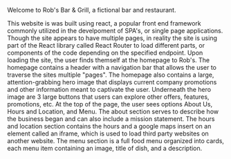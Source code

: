 Welcome to Rob's Bar & Grill, a fictional bar and restaurant.

This website is was built using react, a popular front end framework commonly utilized in the develpoment of SPA's, or single page applications.
Though the site appears to have multiple pages, in reality the site is using part of the React library called React Router to load different parts, or components of the code depending on the specified endpoint.
Upon loading the site, the user finds themself at the homepage to Rob's. The homepage contains a header with a navigation bar that allows the user to traverse the sites multiple "pages". The homepage also contains a large, attention-grabbing hero image that displays current company promotions and other information meant to captivate the user. Underneath the hero image are 3 large buttons that users can explore other offers, features, promotions, etc.
At the top of the page, the user sees options About Us, Hours and Location, and Menu. The about section serves to describe how the business began and can also include a mission statement. The hours and location section contains the hours and a google maps insert on an element called an iframe, which is used to load third party websites on another website. The menu section is a full food menu organized into cards, each menu item containing an image, title of dish, and a description. 